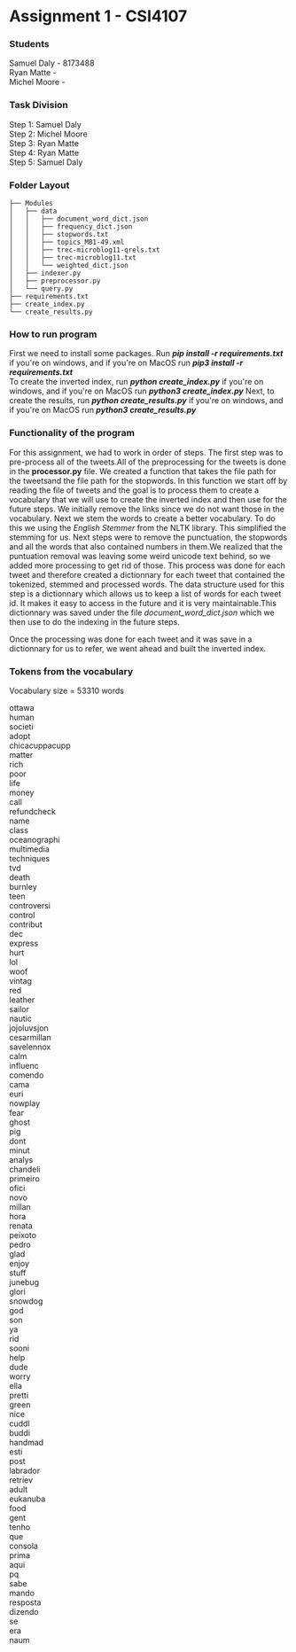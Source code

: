 # Assignment 1 - CSI4107

### Students
Samuel Daly - 8173488  
Ryan Matte -  
Michel Moore -  

### Task Division
Step 1: Samuel Daly  
Step 2: Michel Moore  
Step 3: Ryan Matte  
Step 4: Ryan Matte  
Step 5: Samuel Daly  

### Folder Layout

```
├── Modules
│   ├── data
│   │   ├── document_word_dict.json
│   │   ├── frequency_dict.json
│   │   ├── stopwords.txt
│   │   ├── topics_MB1-49.xml
│   │   ├── trec-microblog11-qrels.txt
│   │   ├── trec-microblog11.txt
│   │   └── weighted_dict.json
│   ├── indexer.py
│   ├── preprocessor.py
│   └── query.py
├── requirements.txt
├── create_index.py
└── create_results.py
```

### How to run program

First we need to install some packages. Run ***pip install -r requirements.txt*** if you're on windows, and if you're on MacOS run ***pip3 install -r requirements.txt***  
To create the inverted index, run ***python create_index.py*** if you're on windows, and if you're on MacOS run ***python3 create_index.py***
Next, to create the results, run ***python create_results.py*** if you're on windows, and if you're on MacOS run ***python3 create_results.py***

### Functionality of the program

For this assignment, we had to work in order of steps. The first step was to pre-process all of the tweets.All of the preprocessing for the tweets is done in the **processor.py** file. We created a function that takes the file path for the tweetsand the file path for the stopwords. In this function we start off by reading the file of tweets and the goal is to process them to create a vocabulary that we will use to create the inverted index and then use for the future steps. We initially remove the links since we do not want those in the vocabulary. Next we stem the words to create a better vocabulary. To do this we using the *English Stemmer* from the NLTK library. This simplified the stemming for us. Next steps were to remove the punctuation, the stopwords and all the words that also contained numbers in them.We realized that the puntuation removal was leaving some weird unicode text behind, so we added more processing to get rid of those. This process was done for each tweet and therefore created a dictionnary for each tweet that contained the tokenized, stemmed and processed words. The data structure used for this step is a dictionnary which allows us to keep a list of words for each tweet id. It makes it easy to access in the future and it is very maintainable.This dictionnary was saved under the file *document_word_dict.json* which we then use to do the indexing in the future steps.

Once the processing was done for each tweet and it was save in a dictionnary for us to refer, we went ahead and built the inverted index.


### Tokens from the vocabulary

Vocabulary size = 53310 words

ottawa  
human  
societi  
adopt  
chicacuppacupp  
matter  
rich  
poor  
life  
money  
call  
refundcheck  
name  
class  
oceanographi  
multimedia  
techniques  
tvd  
death  
burnley  
teen  
controversi  
control  
contribut  
dec  
express  
hurt  
lol  
woof  
vintag  
red  
leather  
sailor  
nautic  
jojoluvsjon  
cesarmillan  
savelennox  
calm  
influenc  
comendo  
cama  
euri  
nowplay  
fear  
ghost  
pig  
dont  
minut  
analys  
chandeli  
primeiro  
ofici  
novo  
millan  
hora  
renata  
peixoto  
pedro  
glad  
enjoy  
stuff  
junebug  
glori  
snowdog  
god  
son  
ya  
rid  
sooni  
help  
dude  
worry  
ella  
pretti  
green  
nice  
cuddl  
buddi  
handmad  
esti  
post  
labrador  
retriev  
adult  
eukanuba  
food  
gent  
tenho  
que  
consola  
prima  
aqui  
pq  
sabe  
mando  
resposta  
dizendo  
se  
era  
naum  
